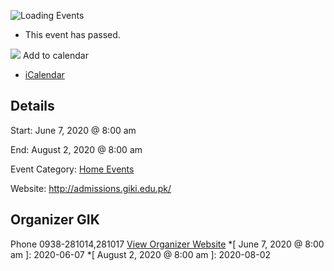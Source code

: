 ![Loading Events](https://giki.edu.pk/event/gik-undergraduate-admissionfall-semester-2020/)
  * This event has passed.


![](https://giki.edu.pk/wp-content/uploads/2020/06/giki-admins-1.jpg)
Add to calendar 
  * [ iCalendar ](webcal://giki.edu.pk/event/gik-undergraduate-admissionfall-semester-2020/?ical=1)


##  Details  

Start: 
     June 7, 2020 @ 8:00 am  

End: 
     August 2, 2020 @ 8:00 am  

Event Category:
    [Home Events](https://giki.edu.pk/events/category/home_events/) 

Website: 
     <http://admissions.giki.edu.pk/>
## Organizer      GIK  

Phone 
     0938-281014,281017       [View Organizer Website](https://www.giki.edu.pk)
  *[ June 7, 2020 @ 8:00 am ]: 2020-06-07
  *[ August 2, 2020 @ 8:00 am ]: 2020-08-02
